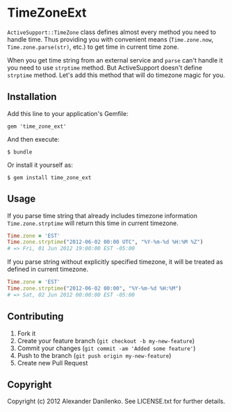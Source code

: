 # TimeZoneExt

`ActiveSupport::TimeZone` class defines almost every method you need to handle time.
Thus providing you with convenient means (`Time.zone.now`, `Time.zone.parse(str)`, etc.) to get time in current time zone.

When you get time string from an external service and `parse` can't handle it you need to use `strptime` method.
But ActiveSupport doesn't define `strptime` method. Let's add this method that will do timezone magic for you.

## Installation

Add this line to your application's Gemfile:

    gem 'time_zone_ext'

And then execute:

    $ bundle

Or install it yourself as:

    $ gem install time_zone_ext

## Usage

If you parse time string that already includes timezone information `Time.zone.strptime` will return this time in current timezone.
```ruby
Time.zone = 'EST'
Time.zone.strptime("2012-06-02 00:00 UTC", "%Y-%m-%d %H:%M %Z")
# => Fri, 01 Jun 2012 19:00:00 EST -05:00
```

If you parse string without explicitly specified timezone, it will be treated as defined in current timezone.
```ruby
Time.zone = 'EST'
Time.zone.strptime("2012-06-02 00:00", "%Y-%m-%d %H:%M")
# => Sat, 02 Jun 2012 00:00:00 EST -05:00
```

## Contributing

1. Fork it
2. Create your feature branch (`git checkout -b my-new-feature`)
3. Commit your changes (`git commit -am 'Added some feature'`)
4. Push to the branch (`git push origin my-new-feature`)
5. Create new Pull Request

## Copyright

Copyright (c) 2012 Alexander Danilenko. See LICENSE.txt for further details.